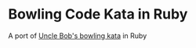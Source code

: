 Bowling Code Kata in Ruby
=========================

A port of [Uncle Bob's bowling
kata](http://butunclebob.com/ArticleS.UncleBob.TheBowlingGameKata) in Ruby

